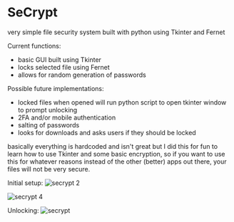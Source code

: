 # SeCrypt

very simple file security system built with python using Tkinter and Fernet

Current functions:
- basic GUI built using Tkinter
- locks selected file using Fernet
- allows for random generation of passwords

Possible future implementations:
- locked files when opened will run python script to open tkinter window to prompt unlocking
- 2FA and/or mobile authentication
- salting of passwords
- looks for downloads and asks users if they should be locked

basically everything is hardcoded and isn't great but I did this for fun to learn how to use Tkinter and some basic encryption, so if you want to use this for whatever reasons instead of the other (better) apps out there, your files will not be very secure.

Initial setup: 
![secrypt 2](https://user-images.githubusercontent.com/34012681/118382349-9e9f2200-b5b1-11eb-8b72-399c1766356e.PNG)

![secrypt 4](https://user-images.githubusercontent.com/34012681/118382368-ce4e2a00-b5b1-11eb-874e-6b24631bbe44.PNG)

Unlocking:
![secrypt](https://user-images.githubusercontent.com/34012681/118382369-d3ab7480-b5b1-11eb-9a81-5b44dfbd4c3d.PNG)
